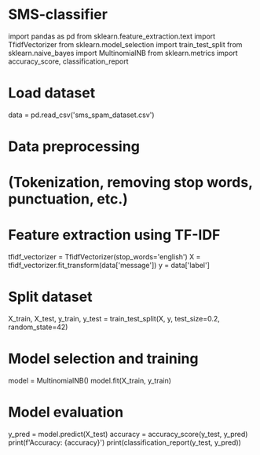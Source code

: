 # SMS-classifier
import pandas as pd
from sklearn.feature_extraction.text import TfidfVectorizer
from sklearn.model_selection import train_test_split
from sklearn.naive_bayes import MultinomialNB
from sklearn.metrics import accuracy_score, classification_report

# Load dataset
data = pd.read_csv('sms_spam_dataset.csv')

# Data preprocessing
# (Tokenization, removing stop words, punctuation, etc.)

# Feature extraction using TF-IDF
tfidf_vectorizer = TfidfVectorizer(stop_words='english')
X = tfidf_vectorizer.fit_transform(data['message'])
y = data['label']

# Split dataset
X_train, X_test, y_train, y_test = train_test_split(X, y, test_size=0.2, random_state=42)

# Model selection and training
model = MultinomialNB()
model.fit(X_train, y_train)

# Model evaluation
y_pred = model.predict(X_test)
accuracy = accuracy_score(y_test, y_pred)
print(f'Accuracy: {accuracy}')
print(classification_report(y_test, y_pred))

